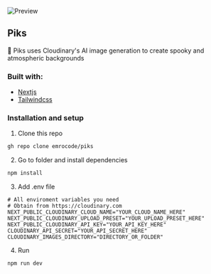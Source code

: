 ![Preview]

## Piks

🎃 Piks uses Cloudinary's AI image generation to create spooky and atmospheric backgrounds

### Built with:

- [Nextjs]
- [Tailwindcss]

### Installation and setup

1. Clone this repo

```bash
gh repo clone emrocode/piks
```

2. Go to folder and install dependencies

```bash
npm install
```

3. Add .env file

```env
# All enviroment variables you need
# Obtain from https://cloudinary.com
NEXT_PUBLIC_CLOUDINARY_CLOUD_NAME="YOUR_CLOUD_NAME_HERE"
NEXT_PUBLIC_CLOUDINARY_UPLOAD_PRESET="YOUR_UPLOAD_PRESET_HERE"
NEXT_PUBLIC_CLOUDINARY_API_KEY="YOUR_API_KEY_HERE"
CLOUDINARY_API_SECRET="YOUR_API_SECRET_HERE"
CLOUDINARY_IMAGES_DIRECTORY="DIRECTORY_OR_FOLDER"
```

4. Run

```bash
npm run dev
```

[Preview]: https://github.com/user-attachments/assets/1c73e236-51e8-4172-897b-3d339adf9cc5
[Nextjs]: https://nextjs.org
[Tailwindcss]: https://tailwindcss.com/
